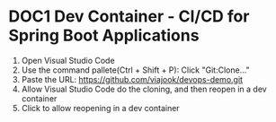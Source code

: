 # DOC1 Dev Container - CI/CD for Spring Boot Applications

1. Open Visual Studio Code 
2. Use the command pallete(Ctrl + Shift + P): Click "Git:Clone..."
3. Paste the URL: https://github.com/viajook/devops-demo.git
4. Allow Visual Studio Code do the cloning, and then reopen in a dev container
5. Click to allow reopening in a dev container
